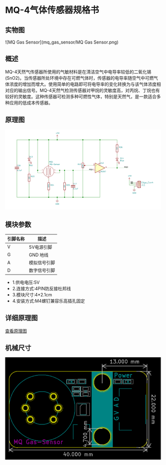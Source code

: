 # MQ-4气体传感器规格书

##  实物图

![MQ Gas Sensor](mq_gas_sensor/MQ Gas Sensor.png)

## 概述

​			MQ-4天然气传感器所使用的气敏材料是在清洁空气中电导率较低的二氧化锡(SnO2)。当传感器所处环境中存在可燃气体时，传感器的电导率随空气中可燃气体浓度的增加而增大。使用简单的电路即可将电导率的变化转换为与该气体浓度相对应的输出信号。MQ-4天然气检测传感器对甲烷的灵敏度高，对丙烷、丁烷也有较好的灵敏度。这种传感器可检测多种可燃性气体，特别是天然气，是一款适合多种应用的低成本传感器。

## 原理图

![28](mq_gas_sensor/28.png)

## 模块参数

| 引脚名称 | 描述         |
| -------- | ------------ |
| V        | 5V电源引脚   |
| G        | GND 地线     |
| A        | 模拟信号引脚 |
| D        | 数字信号引脚 |

* 1.供电电压:5V
* 2.连接方式:4PIN防反接杜邦线
* 3.模块尺寸:4*2.1cm
* 4.安装方式:M4螺钉兼容乐高插孔固定

## 详细原理图

 [查看原理图](mq_gas_sensor/MQ传感器.pdf) 

## 机械尺寸



![05](mq_gas_sensor/05.png)